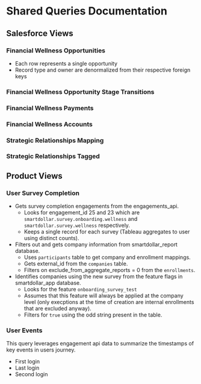 # Shared Queries Documentation

## Salesforce Views

### Financial Wellness Opportunities
- Each row represents a single opportunity
- Record type and owner are denormalized from their respective foreign keys

### Financial Wellness Opportunity Stage Transitions

### Financial Wellness Payments

### Financial Wellness Accounts

### Strategic Relationships Mapping

### Strategic Relationships Tagged

## Product Views

### User Survey Completion
- Gets survey completion engagements from the engagements_api.
	- Looks for engagement_id 25 and 23 which are `smartdollar.survey.onboarding.wellness` and `smartdollar.survey.wellness` respectively.
	- Keeps a single record for each survey (Tableau aggregates to user using distinct counts).
- Filters out and gets company information from smartdollar_report database.
	- Uses `participants` table to get company and enrollment mappings.
	- Gets external_id from the `companies` table.
	- Filters on exclude_from_aggregate_reports = 0 from the `enrollments`.
- Identifies companies using the new survey from the feature flags in smartdollar_app database.
	- Looks for the feature `onboarding_survey_test`
	- Assumes that this feature will always be applied at the company level (only execptions at the time of creation are internal enrollments that are excluded anyway).
	- Filters for `true` using the odd string present in the table.

### User Events
This query leverages engagement api data to summarize the timestamps of key events in users journey.
- First login
- Last login
- Second login
